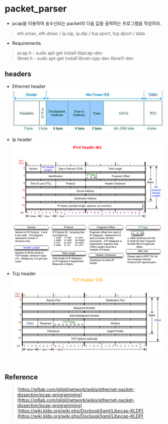 # packet_parser
* pcap을 이용하여 송수신되는 packet의 다음 값을 출력하는 프로그램을 작성하라.
> eth.smac, eth.dmac / ip.sip, ip.dip / tcp.sport, tcp.dport / data </br>

* Requirements
> pcap.h - sudo apt-get install libpcap-dev</br>
> libnet.h - sudo apt-get install libnet-cpp-dev libnet1-dev</br>


## headers
- Ethernet header
![1](https://github.com/st1tch/packet_parser/blob/master/ether_header.png)

- Ip header
![2](https://github.com/st1tch/packet_parser/blob/master/ip_header.png)

- Tcp header
![3](https://github.com/st1tch/packet_parser/blob/master/tcp_header.png)
</br>

## Reference
> [https://gitlab.com/gilgil/network/wikis/ethernet-packet-dissection/pcap-programming](https://gitlab.com/gilgil/network/wikis/ethernet-packet-dissection/pcap-programming)</br>
> [https://wiki.kldp.org/wiki.php/DocbookSgml/Libpcap-KLDP](https://wiki.kldp.org/wiki.php/DocbookSgml/Libpcap-KLDP)</br>
